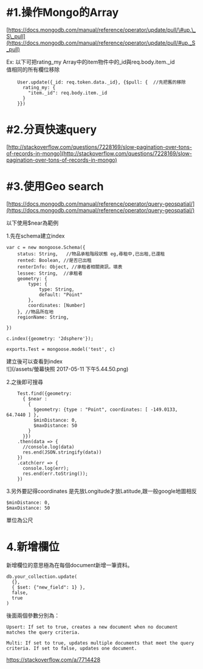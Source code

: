 # \#1.操作Mongo的Array

[https://docs.mongodb.com/manual/reference/operator/update/pull/\#up.\_S\_pull](https://docs.mongodb.com/manual/reference/operator/update/pull/#up._S_pull)

Ex: 以下可把rating\_my Array中的item物件中的\_id與req.body.item.\_id  
值相同的所有欄位移除

```
    User.update({_id: req.token.data._id}, {$pull: {  //先把舊的移除
      rating_my: {
        "item._id": req.body.item._id
      }
    }})
```

# \#2.分頁快速query

[http://stackoverflow.com/questions/7228169/slow-pagination-over-tons-of-records-in-mongo](http://stackoverflow.com/questions/7228169/slow-pagination-over-tons-of-records-in-mongo)

# \#3.使用Geo search

[https://docs.mongodb.com/manual/reference/operator/query-geospatial/](https://docs.mongodb.com/manual/reference/operator/query-geospatial/)

以下使用$near為範例

1.先在schema建立index

```
var c = new mongoose.Schema({
    status: String,   //物品承租階段狀態 eg,尋租中,已出租,已還租
    rented: Boolean, //是否已出租
    renterInfo: Object, //承租者相關資訊，填表
    lessee: String,  //承租者
    geometry: {
        type: {
            type: String,
            default: "Point"
        },
        coordinates: [Number]
    }, //物品所在地
    regionName: String,

})

c.index({geometry: '2dsphere'});

exports.Test = mongoose.model('test', c)
```

建立後可以查看到index  
![](/assets/螢幕快照 2017-05-11 下午5.44.50.png)

2.之後即可搜尋

```
    Test.find({geometry:
      { $near :
        {
          $geometry: {type : "Point", coordinates: [ -149.0133, 64.7440 ] },
          $minDistance: 0,
          $maxDistance: 50
        }
      }})
    .then(data => {
      //console.log(data)
      res.end(JSON.stringify(data))
    })
    .catch(err => {
      console.log(err);
      res.end(err.toString());
    })
```

3.另外要記得coordinates 是先放Longitude才放Latitude,跟一般google地圖相反

```
$minDistance: 0,
$maxDistance: 50
```

單位為公尺

# 4.新增欄位

新增欄位的意思極為在每個document新增一筆資料。

```
db.your_collection.update(
  {},
  { $set: {"new_field": 1} },
  false,
  true
)
```

後面兩個參數分別為：

```
Upsert: If set to true, creates a new document when no document matches the query criteria.

Multi: If set to true, updates multiple documents that meet the query criteria. If set to false, updates one document.
```

https://stackoverflow.com/a/7714428

